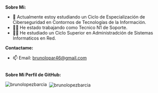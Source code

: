 
**Sobre Mi:**

- 🔭 Actualmente estoy estudiando un Ciclo de Especialización de Ciberseguridad en Contornos de Tecnologías de la Información.
- :man_technologist: He estado trabajando como Tecnico N1 de Soporte.
- :technologist: He estudiado un Ciclo Superior en Administradción de Sistemas Informaticos en Red.

**Contactame:**
- 📫 Email: brunolopar46@gmail.com
<br></br>

**Sobre Mi Perfil de GitHub:**

<p><img align="left" src="https://github-readme-stats.vercel.app/api/top-langs?username=brunolopezbarcia&show_icons=true&locale=en&layout=compact" alt="brunolopezbarcia" /></p>
<p>&nbsp;<img align="center" src="https://github-readme-stats.vercel.app/api?username=brunolopezbarcia&show_icons=true&locale=en" alt="brunolopezbarcia" /></p>
